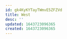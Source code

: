 ```yaml
---
id: gk4KyKYTayTWmvE5ZFZVd
title: West
desc: ''
updated: 1643723096365
created: 1643723096365
---
```



